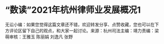 # “数读”2021年杭州律师业发展概况1

无讼小编：如果您觉得这篇文章还不错，欢迎转发分享、点赞收藏，您也可以在下方评论区留下自己的观点，和大家一起讨论。来源：杭州司法主编：靖力责编：梁萌审核：王雅玉 陈丽娟 刘逸凡 张野

